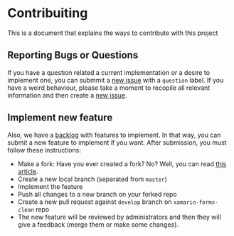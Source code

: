 # Contribuiting

This is a document that explains the ways to contribute with this project

## Reporting Bugs or Questions

If you have a question related a current implementation or a desire to implement one, you can submmit a [new issue](https://github.com/gonzalonm/xamarin-forms-clean/issues/new) with a `question` label.
If you have a weird behaviour, please take a moment to recopile all relevant information and then create a [new issue](https://github.com/gonzalonm/xamarin-forms-clean/issues/new).


## Implement new feature

Also, we have a [backlog](https://github.com/gonzalonm/xamarin-forms-clean/issues?q=is%3Aissue+is%3Aopen+label%3Aenhancement) with features to implement.
In that way, you can submit a new feature to implement if you want. After submission, you must follow these instructions:

- Make a fork: Have you ever created a fork? No? Well, you can read [this article](https://help.github.com/articles/fork-a-repo/).
- Create a new local branch (separated from `master`)
- Implement the feature
- Push all changes to a new branch on your forked repo
- Create a new pull request against `develop` branch on `xamarin-forms-clean` repo
- The new feature will be reviewed by administrators and then they will give a feedback (merge them or make some changes).


